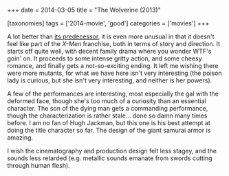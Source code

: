+++
date = 2014-03-05
title = "The Wolverine (2013)"

[taxonomies]
tags = ['2014-movie', 'good']
categories = ['movies']
+++

A lot better than [its predecessor], it is even more unusual in that it
doesn\'t feel like part of the *X-Men* franchise, both in terms of story
and direction. It starts off quite well, with decent family drama where
you wonder WTF\'s goin\' on. It proceeds to some intense gritty action,
and some cheesy romance, and finally gets a not-so-exciting ending. It
left me wishing there were more mutants, for what we have here isn\'t
very interesting (the poison lady is curious, but she isn\'t very
interesting, and neither is her powers).

A few of the performances are interesting, most especially the gal with
the deformed face, though she\'s too much of a curiosity than an
essential character. The son of the dying man gets a commanding
performance, though the characterization is rather stale\... done so
damn many times before. I am no fan of Hugh Jackman, but this one is his
best attempt at doing the title character so far. The design of the
giant samurai armor is amazing.

I wish the cinematography and production design felt less stagey, and
the sounds less retarded (e.g. metallic sounds emanate from swords
cutting through human flesh).

  [its predecessor]: http://movies.tshepang.net/x-men-origins-wolverine-2009
